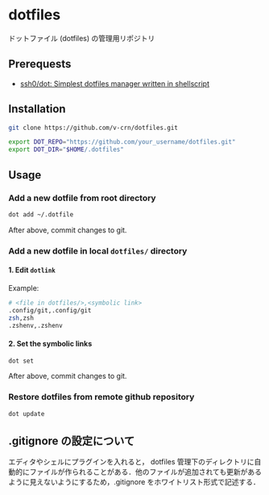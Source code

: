 # dotfiles

ドットファイル (dotfiles) の管理用リポジトリ

## Prerequests

- [ssh0/dot: Simplest dotfiles manager written in shellscript](https://github.com/ssh0/dot)

## Installation

```sh
git clone https://github.com/v-crn/dotfiles.git
```

```sh
export DOT_REPO="https://github.com/your_username/dotfiles.git"
export DOT_DIR="$HOME/.dotfiles"
```

## Usage

### Add a new dotfile from root directory

```sh
dot add ~/.dotfile
```

After above, commit changes to git.

### Add a new dotfile in local `dotfiles/` directory

#### 1. Edit `dotlink`

Example:

```sh
# <file in dotfiles/>,<symbolic link>
.config/git,.config/git
zsh,zsh
.zshenv,.zshenv
```

#### 2. Set the symbolic links

```sh
dot set
```

After above, commit changes to git.

### Restore dotfiles from remote github repository

```sh
dot update
```

## .gitignore の設定について

エディタやシェルにプラグインを入れると， dotfiles 管理下のディレクトリに自動的にファイルが作られることがある．他のファイルが追加されても更新があるように見えないようにするため，.gitignore をホワイトリスト形式で記述する．
